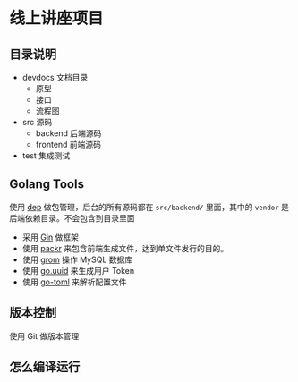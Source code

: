 # 线上讲座项目

## 目录说明

* devdocs 文档目录
  * 原型
  * 接口
  * 流程图
* src 源码
  * backend 后端源码
  * frontend 前端源码
* test 集成测试

## Golang Tools

使用 [dep](https://github.com/golang/dep) 做包管理，后台的所有源码都在 `src/backend/` 里面，其中的 `vendor` 是后端依赖目录。不会包含到目录里面

* 采用 [Gin](https://github.com/gin-gonic/gin) 做框架
* 使用 [packr](https://github.com/gobuffalo/packr) 来包含前端生成文件，达到单文件发行的目的。
* 使用 [grom](github.com/jinzhu/gorm) 操作 MySQL 数据库
* 使用 [go.uuid](github.com/satori/go.uuid) 来生成用户 Token
* 使用 [go-toml](github.com/pelletier/go-toml) 来解析配置文件

## 版本控制

使用 Git 做版本管理

## 怎么编译运行
